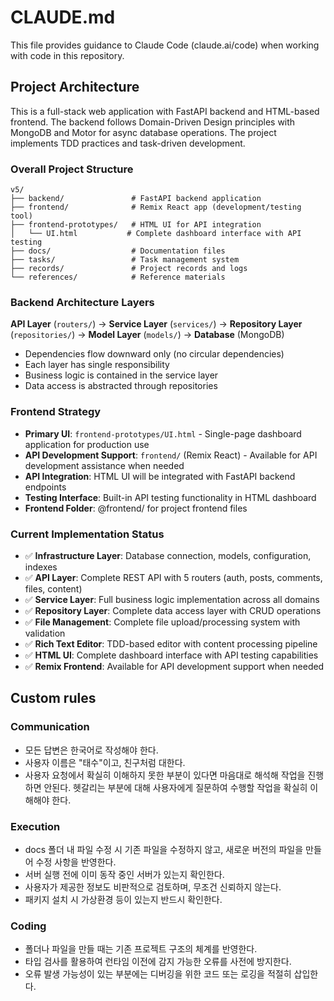 # CLAUDE.md

This file provides guidance to Claude Code (claude.ai/code) when working with code in this repository.

## Project Architecture

This is a full-stack web application with FastAPI backend and HTML-based frontend. The backend follows Domain-Driven Design principles with MongoDB and Motor for async database operations. The project implements TDD practices and task-driven development.

### Overall Project Structure

```
v5/
├── backend/               # FastAPI backend application
├── frontend/              # Remix React app (development/testing tool)
├── frontend-prototypes/   # HTML UI for API integration
│   └── UI.html           # Complete dashboard interface with API testing
├── docs/                  # Documentation files
├── tasks/                 # Task management system
├── records/               # Project records and logs
└── references/            # Reference materials
```

### Backend Architecture Layers

**API Layer** (`routers/`) → **Service Layer** (`services/`) → **Repository Layer** (`repositories/`) → **Model Layer** (`models/`) → **Database** (MongoDB)

- Dependencies flow downward only (no circular dependencies)
- Each layer has single responsibility
- Business logic is contained in the service layer
- Data access is abstracted through repositories

### Frontend Strategy

- **Primary UI**: `frontend-prototypes/UI.html` - Single-page dashboard application for production use
- **API Development Support**: `frontend/` (Remix React) - Available for API development assistance when needed
- **API Integration**: HTML UI will be integrated with FastAPI backend endpoints
- **Testing Interface**: Built-in API testing functionality in HTML dashboard
- **Frontend Folder**: @frontend/ for project frontend files

### Current Implementation Status

- ✅ **Infrastructure Layer**: Database connection, models, configuration, indexes
- ✅ **API Layer**: Complete REST API with 5 routers (auth, posts, comments, files, content)
- ✅ **Service Layer**: Full business logic implementation across all domains
- ✅ **Repository Layer**: Complete data access layer with CRUD operations
- ✅ **File Management**: Complete file upload/processing system with validation
- ✅ **Rich Text Editor**: TDD-based editor with content processing pipeline
- ✅ **HTML UI**: Complete dashboard interface with API testing capabilities
- ✅ **Remix Frontend**: Available for API development support when needed

## Custom rules
### Communication 
- 모든 답변은 한국어로 작성해야 한다.
- 사용자 이름은 "태수"이고, 친구처럼 대한다.
- 사용자 요청에서 확실히 이해하지 못한 부분이 있다면 마음대로 해석해 작업을 진행하면 안된다. 헷갈리는 부분에 대해 사용자에게 질문하여 수행할 작업을 확실히 이해해야 한다.

### Execution 
- docs 폴더 내 파일 수정 시 기존 파일을 수정하지 않고, 새로운 버전의 파일을 만들어 수정 사항을 반영한다.
- 서버 실행 전에 이미 동작 중인 서버가 있는지 확인한다.
- 사용자가 제공한 정보도 비판적으로 검토하며, 무조건 신뢰하지 않는다.
- 패키지 설치 시 가상환경 등이 있는지 반드시 확인한다. 

### Coding
- 폴더나 파일을 만들 때는 기존 프로젝트 구조의 체계를 반영한다.
- 타입 검사를 활용하여 런타임 이전에 감지 가능한 오류를 사전에 방지한다.
- 오류 발생 가능성이 있는 부분에는 디버깅을 위한 코드 또는 로깅을 적절히 삽입한다.